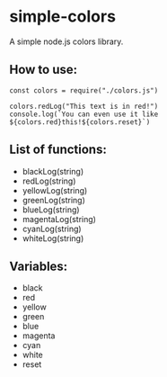# simple-colors
A simple node.js colors library.

## How to use:
```
const colors = require("./colors.js")

colors.redLog("This text is in red!")
console.log(`You can even use it like ${colors.red}this!${colors.reset}`)
```
## List of functions:
 - blackLog(string)
 - redLog(string)
 - yellowLog(string)
 - greenLog(string)
 - blueLog(string)
 - magentaLog(string)
 - cyanLog(string)
 - whiteLog(string)
## Variables:
 - black
 - red
 - yellow
 - green
 - blue
 - magenta
 - cyan
 - white
 - reset
